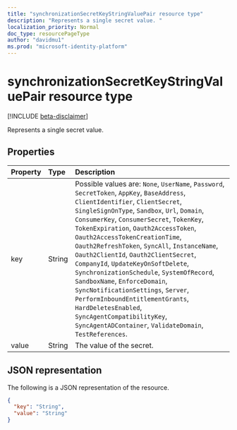 ```yaml
---
title: "synchronizationSecretKeyStringValuePair resource type"
description: "Represents a single secret value. "
localization_priority: Normal
doc_type: resourcePageType
author: "davidmu1"
ms.prod: "microsoft-identity-platform"
---
```


# synchronizationSecretKeyStringValuePair resource type

[!INCLUDE [beta-disclaimer](../../includes/beta-disclaimer.md)]

Represents a single secret value. 

## Properties
| Property	   | Type	|Description|
|:---------------|:--------|:----------|
|key|String| Possible values are: `None`, `UserName`, `Password`, `SecretToken`, `AppKey`, `BaseAddress`, `ClientIdentifier`, `ClientSecret`, `SingleSignOnType`, `Sandbox`, `Url`, `Domain`, `ConsumerKey`, `ConsumerSecret`, `TokenKey`, `TokenExpiration`, `Oauth2AccessToken`, `Oauth2AccessTokenCreationTime`, `Oauth2RefreshToken`, `SyncAll`, `InstanceName`, `Oauth2ClientId`, `Oauth2ClientSecret`, `CompanyId`, `UpdateKeyOnSoftDelete`, `SynchronizationSchedule`, `SystemOfRecord`, `SandboxName`, `EnforceDomain`, `SyncNotificationSettings`, `Server`, `PerformInboundEntitlementGrants`, `HardDeletesEnabled`, `SyncAgentCompatibilityKey`, `SyncAgentADContainer`, `ValidateDomain`, `TestReferences`.|
|value|String|The value of the secret.|

## JSON representation

The following is a JSON representation of the resource.

<!-- {
  "blockType": "resource",
  "optionalProperties": [

  ],
  "@odata.type": "microsoft.graph.synchronizationSecretKeyStringValuePair"
}-->

```json
{
  "key": "String",
  "value": "String"
}

```

<!-- uuid: 8fcb5dbc-d5aa-4681-8e31-b001d5168d79
2015-10-25 14:57:30 UTC -->
<!--
{
  "type": "#page.annotation",
  "description": "synchronizationSecretKeyStringValuePair resource",
  "keywords": "",
  "section": "documentation",
  "tocPath": "",
  "suppressions": []
}
-->
